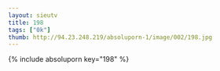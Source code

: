 ```yaml
--- 
layout: sieutv
title: 198
tags: ["0k"]
thumb: http://94.23.248.219/absoluporn-1/image/002/198.jpg
---
```

{% include absoluporn key="198" %} 
